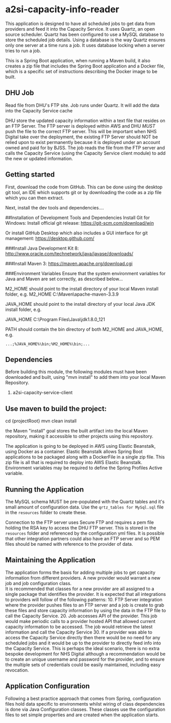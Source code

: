 # a2si-capacity-info-reader
This application is designed to have all scheduled jobs to get data from providers and feed it
into the Capacity Service.
It uses Quartz, an open source scheduler. Quartz has been configured to use a MySQL database to store the scheduled 
job details.
Using a database is the way Quartz ensures only one server at a time runs a job. It uses database locking 
when a server tries to run a job.

This is a Spring Boot application, when running a Maven build, it also creates a zip file that includes
the Spring Boot application and a Docker file, which is a specific set of instructions describing the 
Docker image to be built.

## DHU Job 
Read file from DHU's FTP site. Job runs under Quartz. It will add the data into the Capacity Service 
cache

DHU store the updated capacity information within a text file that resides on an FTP Server. 
The FTP server is deployed within AWS and DHU *MUST* push the file to the 
correct FTP server. 
This will be important when NHS Digital take over the deployment, the existing FTP Server should NOT 
be relied upon to exist permanently because it is deployed under an account owned and paid for by BJSS.
The job reads the file from the FTP server and calls the Capacity Service 
(using the Capacity Service client module) to add the new or updated information.

## Getting started
First, download the code from GitHub. This can be done using the desktop git tool, an IDE which supports git or by downloading the code as a zip file which you can then extract.

Next, install the dev tools and dependencies....

##Installation of Development Tools and Dependencies
Install Git for Windows:
Install official git release: https://git-scm.com/download/win

Or install GitHub Desktop which also includes a GUI interface for git management: https://desktop.github.com/

###Install Java Development Kit 8:
http://www.oracle.com/technetwork/java/javase/downloads/

###Install Maven 3:
https://maven.apache.org/download.cgi

###Environment Variables
Ensure that the system environment variables for Java and Maven are set correctly, as described below...

M2_HOME should point to the install directory of your local Maven install folder, e.g.
M2_HOME C:\Maven\apache-maven-3.3.9

JAVA_HOME should point to the install directory of your local Java JDK install folder, e.g.

JAVA_HOME C:\Program Files\Java\jdk1.8.0_121

PATH should contain the bin directory of both M2_HOME and JAVA_HOME, e.g.

```
...;%JAVA_HOME%\bin;%M2_HOME%\bin;...
```

## Dependencies
Before building this module, the following modules must have been downloaded and built, using "mvn install"
to add them into your local Maven Repository.

1) a2si-capacity-service-client

## Use maven to build the project:

cd {projectRoot}
mvn clean install

the Maven "install" goal stores the built artifact into the local Maven repository, 
making it accessible to other projects using this repository.

The application is going to be deployed in AWS using Elastic Beanstalk, using Docker as a container. Elastic Beanstalk
allows Spring Boot applications to be packaged along with a DockerFile in a single zip file. This zip file is all
that is required to deploy into AWS Elastic Beanstalk. Environment variables may be required to define the 
Spring Profiles Active variable.

## Running the Application
The MySQL schema MUST be pre-populated with the Quartz tables and it's small amount of configuration data. 
Use the ```qrtz_tables for MySql.sql``` file in the ```resources``` folder to create these.

Connection to the FTP server uses Secure FTP and requires a pem file holding the RSA key to access 
the DHU FTP server. This is stored in the ```resources``` folder and referenced by the configuration yml files.
It is possible that other integration partners could also have an FTP server and so PEM files should be named
with reference to the provider of data.

## Maintaining the Application
The application forms the basis for adding multiple jobs to get capacity information from different providers.
A new provider would warrant a new job and job configuration class.  
It is recommended that classes for a new provider are all assigned to a single package that identifies
the provider.
It is expected that all integrations to providers will follow of the following patterns:
10. FTP Server integration where the provider pushes files to an FTP server and a job is create to 
grab these files and store capacity information by using the data in the FTP file to call the 
Capacity Service.
20. Job accesses API of the provider. This job would make periodic calls to a provider hosted API that 
allowed current capacity information to be accessed. The job would retrieve the latest information and call
the Capacity Service
30. If a provider was able to access the Capacity Service directly then there would be no need for any 
scheduled jobs and it would be up to the provider to directly feed info into the Capacity Service. 
This is perhaps the ideal scenario, there is no extra bespoke development for NHS Digital although a 
recommendation would be to create an unique username and password for the provider, and to ensure the
multiple sets of credentials could be easily maintained, including easy revocation.  

## Application Configuration
Following a best practice approach that comes from Spring, configuration files hold data specific to 
environments whilst wiring of class dependencies is done via Java Configuration classes. These classes
use the configuration files to set simple properties and are created when the application starts.

